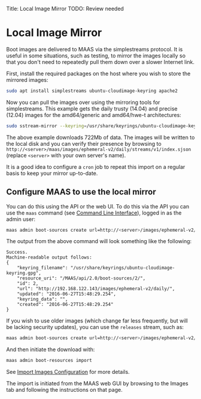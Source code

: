 Title: Local Image Mirror
TODO: Review needed

# Local Image Mirror

Boot images are delivered to MAAS via the simplestreams protocol. It is useful
in some situations, such as testing, to mirror the images locally so that you
don't need to repeatedly pull them down over a slower Internet link.

First, install the required packages on the host where you wish to store the
mirrored images:

```bash
sudo apt install simplestreams ubuntu-cloudimage-keyring apache2
```

Now you can pull the images over using the mirroring tools for simplestreams.
This example gets the daily trusty (14.04) and precise (12.04) images for the
amd64/generic and amd64/hwe-t architectures:

```bash
sudo sstream-mirror --keyring=/usr/share/keyrings/ubuntu-cloudimage-keyring.gpg https://images.maas.io/ephemeral-v2/daily/ /var/www/html/maas/images/ephemeral-v2/daily 'arch=amd64' 'subarch~(generic|hwe-t)' 'release~(trusty|precise)' --max=1
```

The above example downloads 722Mb of data. The images will be written to the
local disk and you can verify their presence by browsing to
`http://<server>/maas/images/ephemeral-v2/daily/streams/v1/index.sjson`
(replace `<server>` with your own server's name).

It is a good idea to configure a `cron` job to repeat this import on a regular
basis to keep your mirror up-to-date.

## Configure MAAS to use the local mirror

You can do this using the API or the web UI. To do this via the API you can
use the `maas` command (see [Command Line Interface](manage-cli.html)), logged in as the admin user:

```bash
maas admin boot-sources create url=http://<server>/images/ephemeral-v2/daily/ keyring_filename=/usr/share/keyrings/ubuntu-cloudimage-keyring.gpg
```

The output from the above command will look something like the following:

```nohighlight
Success.
Machine-readable output follows:
{
    "keyring_filename": "/usr/share/keyrings/ubuntu-cloudimage-keyring.gpg",
    "resource_uri": "/MAAS/api/2.0/boot-sources/2/",
    "id": 2,
    "url": "http://192.168.122.143/images/ephemeral-v2/daily/",
    "updated": "2016-06-27T15:48:29.254",
    "keyring_data": "",
    "created": "2016-06-27T15:48:29.254"
}
```

If you wish to use older images (which change far less frequently, but will be
lacking security updates), you can use the `releases` stream, such as:

```bash
maas admin boot-sources create url=http://<server>/images/ephemeral-v2/releases/ keyring_filename=/usr/share/keyrings/ubuntu-cloudimage-keyring.gpg
```

And then initiate the download with:

```bash
maas admin boot-resources import
```

See [Import Images Configuration](installconfig-sources.html) for more details.

The import is initiated from the MAAS web GUI by browsing to the Images tab
and following the instructions on that page.
